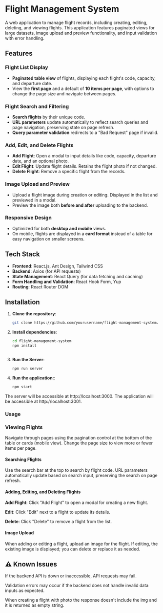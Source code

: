 # Flight Management System

A web application to manage flight records, including creating, editing, deleting, and viewing flights. This application features paginated views for large datasets, image upload and preview functionality, and input validation with error handling.

## Features

### Flight List Display
- **Paginated table view** of flights, displaying each flight's code, capacity, and departure date.
- View the **first page** and a default of **10 items per page**, with options to change the page size and navigate between pages.

### Flight Search and Filtering
- **Search flights** by their unique code.
- **URL parameters** update automatically to reflect search queries and page navigation, preserving state on page refresh.
- **Query parameter validation** redirects to a "Bad Request" page if invalid.

### Add, Edit, and Delete Flights
- **Add Flight**: Open a modal to input details like code, capacity, departure date, and an optional photo.
- **Edit Flight**: Update flight details. Retains the flight photo if not changed.
- **Delete Flight**: Remove a specific flight from the records.

### Image Upload and Preview
- Upload a flight image during creation or editing. Displayed in the list and previewed in a modal.
- Preview the image both **before and after** uploading to the backend.

### Responsive Design
- Optimized for both **desktop and mobile** views.
- On mobile, flights are displayed in a **card format** instead of a table for easy navigation on smaller screens.

## Tech Stack

- **Frontend**: React.js, Ant Design, Tailwind CSS
- **Backend**: Axios (for API requests)
- **State Management**: React Query (for data fetching and caching)
- **Form Handling and Validation**: React Hook Form, Yup
- **Routing**: React Router DOM

## Installation

1. **Clone the repository**:

   ```bash
   git clone https://github.com/yourusername/flight-management-system.git
   ```
2. **Install dependencies**:

   ```bash
   cd flight-management-system
   npm install
  
3. **Run the Server**:
   ```bash
   npm run server
   ```
4. **Run the application:**:
    ```bash
    npm start
    ```

The server will be accessible at http://localhost:3000.
The application will be accessible at http://localhost:3001.

### Usage
### Viewing Flights
Navigate through pages using the pagination control at the bottom of the table or cards (mobile view).
Change the page size to view more or fewer items per page.

#### Searching Flights
Use the search bar at the top to search by flight code.
URL parameters automatically update based on search input, preserving the search on page refresh.
#### Adding, Editing, and Deleting Flights
 **Add Flight**: Click "Add Flight" to open a modal for creating a new flight.
 
 **Edit**: Click "Edit" next to a flight to update its details.
 
 **Delete**: Click "Delete" to remove a flight from the list.
 #### Image Upload
When adding or editing a flight, upload an image for the flight.
If editing, the existing image is displayed; you can delete or replace it as needed.

## ⚠️ Known Issues
If the backend API is down or inaccessible, API requests may fail.

Validation errors may occur if the backend does not handle invalid data inputs as expected.

When creating a flight with photo the response doesn't include the img and it is returned as empty string.


